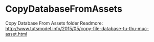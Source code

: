 # CopyDatabaseFromAssets
Copy Database From Assets folder
Readmore: http://www.tutsmodel.info/2015/05/copy-file-database-tu-thu-muc-asset.html
